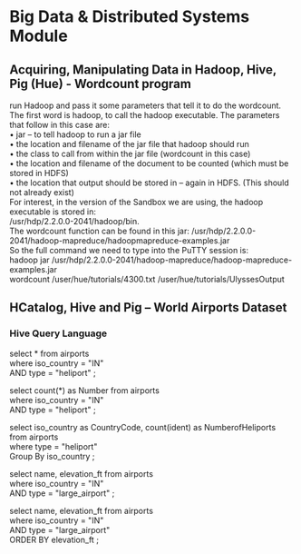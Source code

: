 # Big Data & Distributed Systems Module
## Acquiring, Manipulating Data in Hadoop, Hive, Pig (Hue) - Wordcount program
  
    
run Hadoop and pass it some parameters that tell it to do the wordcount.  
The first word is hadoop, to call the hadoop executable. The parameters   
that follow in this case are:    
• jar – to tell hadoop to run a jar file  
• the location and filename of the jar file that hadoop should run  
• the class to call from within the jar file (wordcount in this case)  
• the location and filename of the document to be counted (which must be stored in HDFS)  
• the location that output should be stored in – again in HDFS. (This should not already exist)  
For interest, in the version of the Sandbox we are using, the hadoop executable is stored in:  
/usr/hdp/2.2.0.0-2041/hadoop/bin.  
The wordcount function can be found in this jar: /usr/hdp/2.2.0.0-2041/hadoop-mapreduce/hadoopmapreduce-examples.jar  
So the full command we need to type into the PuTTY session is:  
hadoop jar /usr/hdp/2.2.0.0-2041/hadoop-mapreduce/hadoop-mapreduce-examples.jar  
wordcount /user/hue/tutorials/4300.txt /user/hue/tutorials/UlyssesOutput  
  
## HCatalog, Hive and Pig – World Airports Dataset  
### Hive Query Language  
  
    
select * from airports  
where iso_country = "IN"  
AND type = "heliport" ;  
  
    
      
select count(*) as Number from airports  
where iso_country = "IN"  
AND type = "heliport" ;  
  
    
      
select iso_country as CountryCode, count(ident) as NumberofHeliports  
from airports  
where type = "heliport"  
Group By iso_country ;  
  
    
select name, elevation_ft from airports  
where iso_country = "IN"  
AND type = "large_airport" ;  
  
    
      
select name, elevation_ft from airports  
where iso_country = "IN"  
AND type = "large_airport"  
ORDER BY elevation_ft ;  
